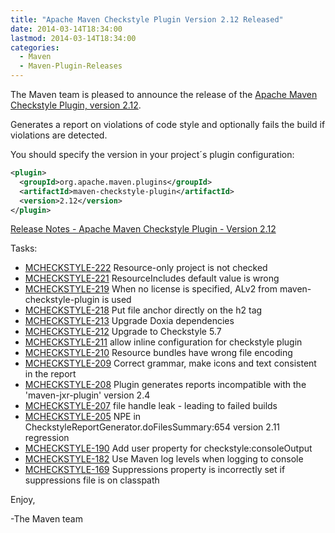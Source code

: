 ```yaml
---
title: "Apache Maven Checkstyle Plugin Version 2.12 Released"
date: 2014-03-14T18:34:00
lastmod: 2014-03-14T18:34:00
categories:
  - Maven
  - Maven-Plugin-Releases
---
```

The Maven team is pleased to announce the release of the 
[Apache Maven Checkstyle Plugin, version 2.12](http://maven.apache.org/plugins/maven-checkstyle-plugin/).

Generates a report on violations of code style and optionally fails the build if violations are detected.

You should specify the version in your project´s plugin configuration:

```xml
<plugin>
  <groupId>org.apache.maven.plugins</groupId>
  <artifactId>maven-checkstyle-plugin</artifactId>
  <version>2.12</version>
</plugin>
```

<!-- more -->

[Release Notes - Apache Maven Checkstyle Plugin - Version 2.12](http://jira.codehaus.org/secure/ReleaseNote.jspa?projectId=11127&styleName=Html&version=19723)

Tasks:

 * [MCHECKSTYLE-222](https://issues.apache.org/jira/browse/MCHECKSTYLE-222) Resource-only project is not checked
 * [MCHECKSTYLE-221](https://issues.apache.org/jira/browse/MCHECKSTYLE-221) ResourceIncludes default value is wrong
 * [MCHECKSTYLE-219](https://issues.apache.org/jira/browse/MCHECKSTYLE-219) When no license is specified, ALv2 from maven-checkstyle-plugin is used
 * [MCHECKSTYLE-218](https://issues.apache.org/jira/browse/MCHECKSTYLE-218) Put file anchor directly on the h2 tag
 * [MCHECKSTYLE-213](https://issues.apache.org/jira/browse/MCHECKSTYLE-213) Upgrade Doxia dependencies
 * [MCHECKSTYLE-212](https://issues.apache.org/jira/browse/MCHECKSTYLE-212) Upgrade to Checkstyle 5.7
 * [MCHECKSTYLE-211](https://issues.apache.org/jira/browse/MCHECKSTYLE-211) allow inline configuration for checkstyle plugin
 * [MCHECKSTYLE-210](https://issues.apache.org/jira/browse/MCHECKSTYLE-210) Resource bundles have wrong file encoding
 * [MCHECKSTYLE-209](https://issues.apache.org/jira/browse/MCHECKSTYLE-209) Correct grammar, make icons and text consistent in the report
 * [MCHECKSTYLE-208](https://issues.apache.org/jira/browse/MCHECKSTYLE-208) Plugin generates reports incompatible with the 'maven-jxr-plugin' version 2.4
 * [MCHECKSTYLE-207](https://issues.apache.org/jira/browse/MCHECKSTYLE-207) file handle leak - leading to failed builds
 * [MCHECKSTYLE-205](https://issues.apache.org/jira/browse/MCHECKSTYLE-205) NPE in CheckstyleReportGenerator.doFilesSummary:654 version 2.11 regression
 * [MCHECKSTYLE-190](https://issues.apache.org/jira/browse/MCHECKSTYLE-190) Add user property for checkstyle:consoleOutput
 * [MCHECKSTYLE-182](https://issues.apache.org/jira/browse/MCHECKSTYLE-182) Use Maven log levels when logging to console
 * [MCHECKSTYLE-169](https://issues.apache.org/jira/browse/MCHECKSTYLE-169) Suppressions property is incorrectly set if suppressions file is on classpath


Enjoy,

-The Maven team
